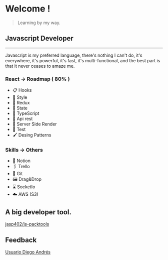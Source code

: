 # Welcome !

> Learning by my way.

## Javascript Developer

---

Javascript is my preferred language, there's nothing I can't do, it's everywhere, it's powerful, it's fast, it's multi-functional, and the best part is that it never ceases to amaze me.

### React → Roadmap ( 80% )

- 📋 Hooks
- 🎨 Style
- 🔨 Redux
- 🚦 State
- 🔏 TypeScript
- 🍪 Api rest
- 🧲 Server Side Render
- 🚀 Test
- 🖌️ Desing Patterns

### Skills → Others

- 📜 Notion
- 🖇️ Trello
- 🧭 Git
- 🖼️ Drag&Drop
- ⌛ SocketIo
- ☁️ AWS (S3)

## A big developer tool.

[jasp402/js-packtools](https://github.com/jasp402/js-packtools)

## Feedback

[Usuario Diego Andrés](https://es.stackoverflow.com/users/175611/diego-andrés)
